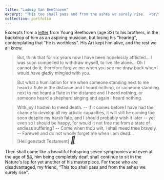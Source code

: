 ```yaml
---
title: "Ludwig Van Beethoven"
excerpt: "This too shall pass and from the ashes we surely rise.  <br/><img src='/images/beeth_ons.png'>"
collection: portfolio
---
```



Excerpts from a [letter](https://en.wikisource.org/wiki/Heiligenstadt_Testament) from Young Beethoven (age 32) to his brothers, in the backdrop of him as an aspiring musician, but losing his <q>hearing</q>, contemplating that "he is worthless". 
His Art kept him alive, and the rest we all know. 


>But, think that for six years now I have been hopelessly afflicted... I was soon compelled to withdraw myself, to live life alone... Oh I cannot do it; therefore forgive me when you see me draw back when I would have gladly mingled with you.

> But what a humiliation for me when someone standing next to me heard a flute in the distance and I heard nothing, or someone standing next to me heard a flute in the distance and I heard nothing, or someone heard a shepherd singing and again I heard nothing. 

> With joy I hasten to meed death. -- If it comes before I have had the chance to develop all my artistic capacities, it will still be coming too soon despite my harsh fate, and I should probably wish it later -- yet even so I should be happy, for would it not free me from a state of endless suffering? -- Come when thou wilt, I shall meed thee bravely. -- Farewell and do not wholly forget me when I am dead...  &#91;Heiligenstadt Testament&#93; [<i style="font-size:24px" class="fa">&#xf08e;</i>](https://www.beethoven.ws/heiligenstadt_testament.html)

Then shall come like a beautiful hotspring seven symphonies and even at the age of [54](https://www.beethoven.ws/timeline.html), him being completely deaf, shall continue to sit in the Nature's lap for yet another of his masterpiece. For those who are disadvantaged, my friend, <q>This too shall pass and from the ashes we surely rise</q>. 
 
     
